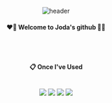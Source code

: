 <div align="center">
  
![header](https://capsule-render.vercel.app/api?type=waving&color=d0d0d0&height=150&section=header&text=Joha'sGithub&fontColor=292929&fontSize=70&animation=fadeIn&fontAlignY=55)

#### ❤️💛 Welcome to Joda's github 💚💙

<br/>
<br/>

####  :clipboard: Once I've Used 

<br/>

<img src="https://img.shields.io/badge/JAVA-007396?style=for-the-badge&logo=java&logoColor=white">
<img src="https://img.shields.io/badge/MySQL-4479A1?style=for-the-badge&logo=MySQL&logoColor=white">
<img src="https://img.shields.io/badge/Eclipse-2C2255?style=for-the-badge&logo=Eclipse%20IDE&logoColor=white">
<img src="https://img.shields.io/badge/github-181717?style=for-the-badge&logo=github&logoColor=white">

<br/>
<br/>

<!--
**jeongeunsun/jeongeunsun** is a ✨ _special_ ✨ repository because its `README.md` (this file) appears on your GitHub profile.

Here are some ideas to get you started:

- 🔭 I’m currently working on ...
- 🌱 I’m currently learning ...
- 👯 I’m looking to collaborate on ...
- 🤔 I’m looking for help with ...
- 💬 Ask me about ...
- 📫 How to reach me: ...
- 😄 Pronouns: ...
- ⚡ Fun fact: ...
-->
